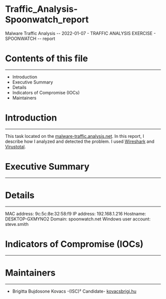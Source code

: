 # Traffic_Analysis-Spoonwatch_report
Malware Traffic Analysis -- 2022-01-07 - TRAFFIC ANALYSIS EXERCISE - SPOONWATCH -- report

# Contents of this file
***
- Introduction
- Executive Summary
- Details
- Indicators of Compromise (IOCs)
- Maintainers

# Introduction
***
This task located on the [malware-traffic.analysis.net](https://www.malware-traffic-analysis.net/2022/01/07/index.html). 
 In this report, I describe how I analyzed and detected the problem. I used [Wireshark](https://www.wireshark.org/) and [Virustotal](https://www.virustotal.com/gui/home/upload). 

# Executive Summary
***

# Details
***


MAC address: 9c:5c:8e:32:58:f9
IP address: 192.168.1.216
Hostname: DESKTOP-GXMYNO2 
Domain:  spoonwatch.net
Windows user account: steve.smith 

# Indicators of Compromise (IOCs)
***

# Maintainers
***
- Brigitta Bujdosone Kovacs -(ISC)² Candidate- [kovacsbrigi.hu](https://kovacsbrigi.hu/) 
